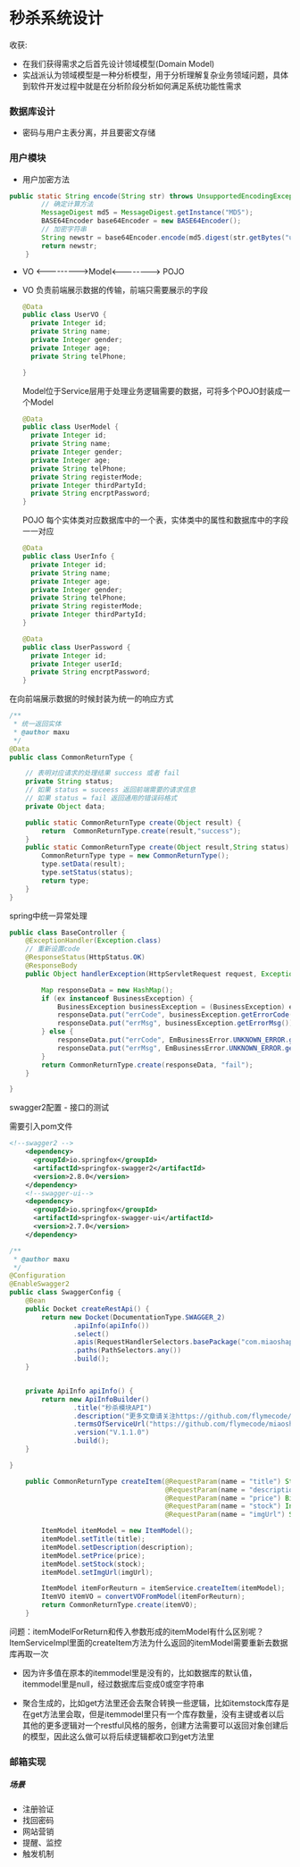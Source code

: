 # 秒杀系统设计

收获:
  - 在我们获得需求之后首先设计领域模型(Domain Model)
  - 实战派认为领域模型是一种分析模型，用于分析理解复杂业务领域问题，具体到软件开发过程中就是在分析阶段分析如何满足系统功能性需求

### 数据库设计

- 密码与用户主表分离，并且要密文存储
### 用户模块

- 用户加密方法

```java
public static String encode(String str) throws UnsupportedEncodingException, NoSuchAlgorithmException {
		// 确定计算方法
		MessageDigest md5 = MessageDigest.getInstance("MD5");
		BASE64Encoder base64Encoder = new BASE64Encoder();
		// 加密字符串
		String newstr = base64Encoder.encode(md5.digest(str.getBytes("utf-8")));
		return newstr;
	}
```

- VO <--------->Model<--------> POJO

- VO 负责前端展示数据的传输，前端只需要展示的字段

  ```java
  @Data
  public class UserVO {
  	private Integer id;
  	private String name;
  	private Integer gender;
  	private Integer age;
  	private String telPhone;
  
  }
  ```

  Model位于Service层用于处理业务逻辑需要的数据，可将多个POJO封装成一个Model

  ```java
  @Data
  public class UserModel {
  	private Integer id;
  	private String name;
  	private Integer gender;
  	private Integer age;
  	private String telPhone;
  	private String registerMode;
  	private Integer thirdPartyId;
  	private String encrptPassword;
  }
  ```

  POJO 每个实体类对应数据库中的一个表，实体类中的属性和数据库中的字段一一对应

  ```java
  @Data
  public class UserInfo {
  	private Integer id;
  	private String name;
  	private Integer age;
  	private Integer gender;
  	private String telPhone;
  	private String registerMode;
  	private Integer thirdPartyId;
  }
  ```

  ```java
  @Data
  public class UserPassword {
  	private Integer id;
  	private Integer userId;
  	private String encrptPassword;
  }
  ```

在向前端展示数据的时候封装为统一的响应方式

```java
/**
 * 统一返回实体
 * @author maxu
 */
@Data
public class CommonReturnType {

	// 表明对应请求的处理结果 success 或者 fail
	private String status;
	// 如果 status = suceess 返回前端需要的请求信息
	// 如果 status = fail 返回通用的错误码格式
	private Object data;

	public static CommonReturnType create(Object result) {
		return  CommonReturnType.create(result,"success");
	}
	public static CommonReturnType create(Object result,String status) {
		CommonReturnType type = new CommonReturnType();
		type.setData(result);
		type.setStatus(status);
		return type;
	}
}
```

spring中统一异常处理

```java
public class BaseController {
	@ExceptionHandler(Exception.class)
    // 重新设置code
	@ResponseStatus(HttpStatus.OK)
	@ResponseBody
	public Object handlerException(HttpServletRequest request, Exception ex) {

		Map responseData = new HashMap();
		if (ex instanceof BusinessException) {
			BusinessException businessException = (BusinessException) ex;
			responseData.put("errCode", businessException.getErrorCode());
			responseData.put("errMsg", businessException.getErrorMsg());
		} else {
			responseData.put("errCode", EmBusinessError.UNKNOWN_ERROR.getErrorCode());
			responseData.put("errMsg", EmBusinessError.UNKNOWN_ERROR.getErrorMsg());
		}
		return CommonReturnType.create(responseData, "fail");
	}

}
```

swagger2配置 - 接口的测试

需要引入pom文件

```xml
<!--swagger2 -->
    <dependency>
      <groupId>io.springfox</groupId>
      <artifactId>springfox-swagger2</artifactId>
      <version>2.8.0</version>
    </dependency>
    <!--swagger-ui-->
    <dependency>
      <groupId>io.springfox</groupId>
      <artifactId>springfox-swagger-ui</artifactId>
      <version>2.7.0</version>
    </dependency>
```

```java
/**
 * @author maxu
 */
@Configuration
@EnableSwagger2
public class SwaggerConfig {
	@Bean
	public Docket createRestApi() {
		return new Docket(DocumentationType.SWAGGER_2)
				.apiInfo(apiInfo())
				.select()
				.apis(RequestHandlerSelectors.basePackage("com.miaoshaproject.controller"))
				.paths(PathSelectors.any())
				.build();
	}


	private ApiInfo apiInfo() {
		return new ApiInfoBuilder()
				.title("秒杀模块API")
				.description("更多文章请关注https://github.com/flymecode/miaosha")
				.termsOfServiceUrl("https://github.com/flymecode/miaosha")
				.version("V.1.1.0")
				.build();
	}

}
```
```java
	public CommonReturnType createItem(@RequestParam(name = "title") String title,
	                                   @RequestParam(name = "description") String description,
	                                   @RequestParam(name = "price") BigDecimal price,
	                                   @RequestParam(name = "stock") Integer stock,
	                                   @RequestParam(name = "imgUrl") String imgUrl) throws BusinessException {

		ItemModel itemModel = new ItemModel();
		itemModel.setTitle(title);
		itemModel.setDescription(description);
		itemModel.setPrice(price);
		itemModel.setStock(stock);
		itemModel.setImgUrl(imgUrl);

		ItemModel itemForReuturn = itemService.createItem(itemModel);
		ItemVO itemVO = convertVOFromModel(itemForReuturn);
		return CommonReturnType.create(itemVO);
	}
```
问题：itemModelForReturn和传入参数形成的itemModel有什么区别呢？
   ItemServiceImpl里面的createItem方法为什么返回的itemModel需要重新去数据库再取一次
   
- 因为许多值在原本的itemmodel里是没有的，比如数据库的默认值，itemmodel里是null，经过数据库后变成0或空字符串
   
- 聚合生成的，比如get方法里还会去聚合转换一些逻辑，比如itemstock库存是在get方法里会取，但是itemmodel里只有一个库存数量，没有主键或者以后其他的更多逻辑对一个restful风格的服务，创建方法需要可以返回对象创建后的模型，因此这么做可以将后续逻辑都收口到get方法里
   
### 邮箱实现

##### 场景
- 注册验证
- 找回密码
- 网站营销
- 提醒、监控
- 触发机制


